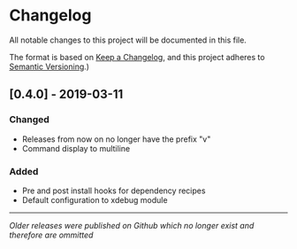 # Changelog
All notable changes to this project will be documented in this file.

The format is based on [Keep a Changelog](https://keepachangelog.com/en/1.0.0/),
and this project adheres to [Semantic Versioning](https://semver.org/spec/v2.0.0.html).)

## [0.4.0] - 2019-03-11
### Changed
- Releases from now on no longer have the prefix "v"
- Command display to multiline

### Added
- Pre and post install hooks for dependency recipes
- Default configuration to xdebug module

---

_Older releases were published on Github which no longer exist and therefore are ommitted_
